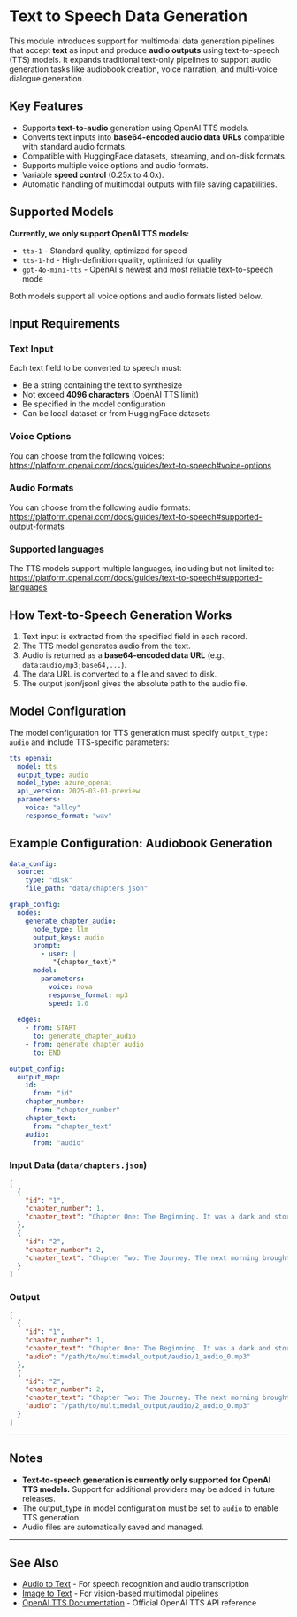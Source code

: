 # Text to Speech Data Generation

This module introduces support for multimodal data generation pipelines that accept **text** as input and produce **audio outputs** using text-to-speech (TTS) models. It expands traditional text-only pipelines to support audio generation tasks like audiobook creation, voice narration, and multi-voice dialogue generation.

## Key Features

- Supports **text-to-audio** generation using OpenAI TTS models.
- Converts text inputs into **base64-encoded audio data URLs** compatible with standard audio formats.
- Compatible with HuggingFace datasets, streaming, and on-disk formats.
- Supports multiple voice options and audio formats.
- Variable **speed control** (0.25x to 4.0x).
- Automatic handling of multimodal outputs with file saving capabilities.

## Supported Models

**Currently, we only support OpenAI TTS models:**

- `tts-1` - Standard quality, optimized for speed
- `tts-1-hd` - High-definition quality, optimized for quality
- `gpt-4o-mini-tts` - OpenAI's newest and most reliable text-to-speech mode

Both models support all voice options and audio formats listed below.

## Input Requirements

### Text Input

Each text field to be converted to speech must:

- Be a string containing the text to synthesize
- Not exceed **4096 characters** (OpenAI TTS limit)
- Be specified in the model configuration
- Can be local dataset or from HuggingFace datasets

### Voice Options
You can choose from the following voices: https://platform.openai.com/docs/guides/text-to-speech#voice-options

### Audio Formats
You can choose from the following audio formats: https://platform.openai.com/docs/guides/text-to-speech#supported-output-formats

### Supported languages
The TTS models support multiple languages, including but not limited to: https://platform.openai.com/docs/guides/text-to-speech#supported-languages

## How Text-to-Speech Generation Works

1. Text input is extracted from the specified field in each record.
2. The TTS model generates audio from the text.
3. Audio is returned as a **base64-encoded data URL** (e.g., `data:audio/mp3;base64,...`).
4. The data URL is converted to a file and saved to disk.
5. The output json/jsonl gives the absolute path to the audio file.

## Model Configuration

The model configuration for TTS generation must specify `output_type: audio` and include TTS-specific parameters:

```yaml
tts_openai:
  model: tts
  output_type: audio 
  model_type: azure_openai 
  api_version: 2025-03-01-preview
  parameters:
    voice: "alloy"
    response_format: "wav"
```

## Example Configuration: Audiobook Generation

```yaml
data_config:
  source:
    type: "disk"
    file_path: "data/chapters.json"

graph_config:
  nodes:
    generate_chapter_audio:
      node_type: llm
      output_keys: audio
      prompt:
        - user: |
           "{chapter_text}"
      model:
        parameters:
          voice: nova
          response_format: mp3
          speed: 1.0
  
  edges:
    - from: START
      to: generate_chapter_audio
    - from: generate_chapter_audio
      to: END

output_config:
  output_map:
    id:
      from: "id"
    chapter_number:
      from: "chapter_number"
    chapter_text:
      from: "chapter_text"
    audio:
      from: "audio"
```

### Input Data (`data/chapters.json`)

```json
[
  {
    "id": "1",
    "chapter_number": 1,
    "chapter_text": "Chapter One: The Beginning. It was a dark and stormy night..."
  },
  {
    "id": "2",
    "chapter_number": 2,
    "chapter_text": "Chapter Two: The Journey. The next morning brought clear skies..."
  }
]
```

### Output

```json
[
  {
    "id": "1",
    "chapter_number": 1,
    "chapter_text": "Chapter One: The Beginning. It was a dark and stormy night...",
    "audio": "/path/to/multimodal_output/audio/1_audio_0.mp3"
  },
  {
    "id": "2",
    "chapter_number": 2,
    "chapter_text": "Chapter Two: The Journey. The next morning brought clear skies...",
    "audio": "/path/to/multimodal_output/audio/2_audio_0.mp3"
  }
]
```

---

## Notes

- **Text-to-speech generation is currently only supported for OpenAI TTS models.** Support for additional providers may be added in future releases.
- The output_type in model configuration must be set to `audio` to enable TTS generation.
- Audio files are automatically saved and managed.

---

## See Also

- [Audio to Text](./audio_to_text.md) - For speech recognition and audio transcription
- [Image to Text](./image_to_text.md) - For vision-based multimodal pipelines
- [OpenAI TTS Documentation](https://platform.openai.com/docs/guides/text-to-speech) - Official OpenAI TTS API reference

